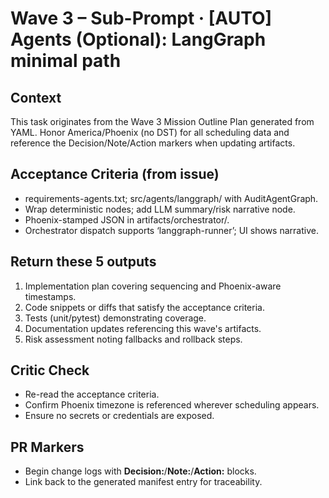 # Wave 3 – Sub-Prompt · [AUTO] Agents (Optional): LangGraph minimal path

## Context
This task originates from the Wave 3 Mission Outline Plan generated from YAML. Honor America/Phoenix (no DST) for all scheduling data and reference the Decision/Note/Action markers when updating artifacts.

## Acceptance Criteria (from issue)
- requirements-agents.txt; src/agents/langgraph/ with AuditAgentGraph.
- Wrap deterministic nodes; add LLM summary/risk narrative node.
- Phoenix-stamped JSON in artifacts/orchestrator/.
- Orchestrator dispatch supports ‘langgraph-runner’; UI shows narrative.

## Return these 5 outputs
1. Implementation plan covering sequencing and Phoenix-aware timestamps.
2. Code snippets or diffs that satisfy the acceptance criteria.
3. Tests (unit/pytest) demonstrating coverage.
4. Documentation updates referencing this wave's artifacts.
5. Risk assessment noting fallbacks and rollback steps.

## Critic Check
- Re-read the acceptance criteria.
- Confirm Phoenix timezone is referenced wherever scheduling appears.
- Ensure no secrets or credentials are exposed.

## PR Markers
- Begin change logs with **Decision:**/**Note:**/**Action:** blocks.
- Link back to the generated manifest entry for traceability.